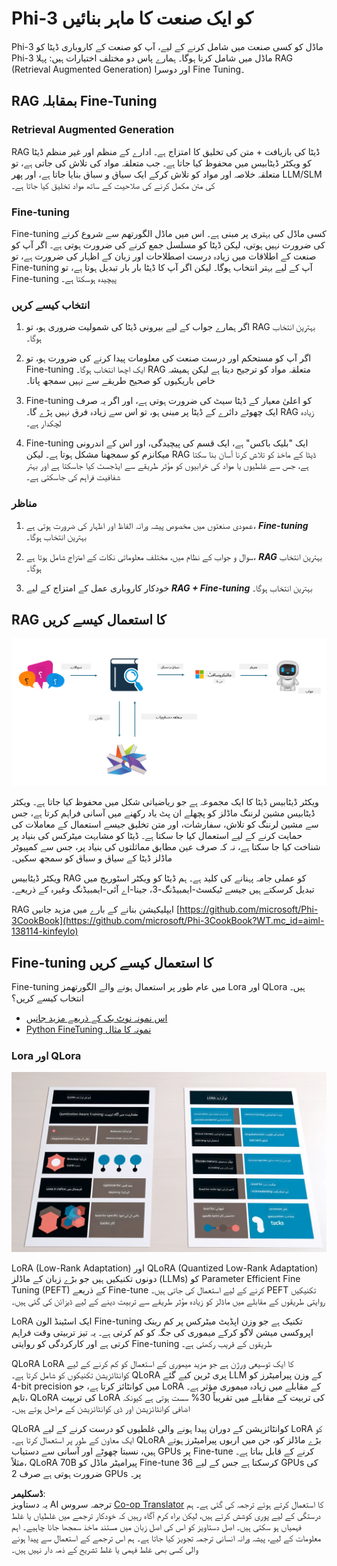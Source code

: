 <!--
CO_OP_TRANSLATOR_METADATA:
{
  "original_hash": "ef0e3b9f4e65cc05e80efb30723aed40",
  "translation_date": "2025-04-03T08:27:00+00:00",
  "source_file": "md\\03.FineTuning\\LetPhi3gotoIndustriy.md",
  "language_code": "ur"
}
-->
# **Phi-3 کو ایک صنعت کا ماہر بنائیں**

Phi-3 ماڈل کو کسی صنعت میں شامل کرنے کے لیے، آپ کو صنعت کے کاروباری ڈیٹا کو Phi-3 ماڈل میں شامل کرنا ہوگا۔ ہمارے پاس دو مختلف اختیارات ہیں: پہلا RAG (Retrieval Augmented Generation) اور دوسرا Fine Tuning۔

## **RAG بمقابلہ Fine-Tuning**

### **Retrieval Augmented Generation**

RAG ڈیٹا کی بازیافت + متن کی تخلیق کا امتزاج ہے۔ ادارے کے منظم اور غیر منظم ڈیٹا کو ویکٹر ڈیٹابیس میں محفوظ کیا جاتا ہے۔ جب متعلقہ مواد کی تلاش کی جاتی ہے، تو متعلقہ خلاصہ اور مواد کو تلاش کرکے ایک سیاق و سباق بنایا جاتا ہے، اور پھر LLM/SLM کی متن مکمل کرنے کی صلاحیت کے ساتھ مواد تخلیق کیا جاتا ہے۔

### **Fine-tuning**

Fine-tuning کسی ماڈل کی بہتری پر مبنی ہے۔ اس میں ماڈل الگورتھم سے شروع کرنے کی ضرورت نہیں ہوتی، لیکن ڈیٹا کو مسلسل جمع کرنے کی ضرورت ہوتی ہے۔ اگر آپ کو صنعت کے اطلاقات میں زیادہ درست اصطلاحات اور زبان کے اظہار کی ضرورت ہے، تو Fine-tuning آپ کے لیے بہتر انتخاب ہوگا۔ لیکن اگر آپ کا ڈیٹا بار بار تبدیل ہوتا ہے، تو Fine-tuning پیچیدہ ہوسکتا ہے۔

### **انتخاب کیسے کریں**

1. اگر ہمارے جواب کے لیے بیرونی ڈیٹا کی شمولیت ضروری ہو، تو RAG بہترین انتخاب ہوگا۔

2. اگر آپ کو مستحکم اور درست صنعت کی معلومات پیدا کرنے کی ضرورت ہو، تو Fine-tuning ایک اچھا انتخاب ہوگا۔ RAG متعلقہ مواد کو ترجیح دیتا ہے لیکن ہمیشہ خاص باریکیوں کو صحیح طریقے سے نہیں سمجھ پاتا۔

3. Fine-tuning کو اعلیٰ معیار کے ڈیٹا سیٹ کی ضرورت ہوتی ہے، اور اگر یہ صرف ایک چھوٹے دائرے کے ڈیٹا پر مبنی ہو، تو اس سے زیادہ فرق نہیں پڑے گا۔ RAG زیادہ لچکدار ہے۔

4. Fine-tuning ایک "بلیک باکس" ہے، ایک قسم کی پیچیدگی، اور اس کے اندرونی میکانزم کو سمجھنا مشکل ہوتا ہے۔ لیکن RAG ڈیٹا کے ماخذ کو تلاش کرنا آسان بنا سکتا ہے، جس سے غلطیوں یا مواد کی خرابیوں کو مؤثر طریقے سے ایڈجسٹ کیا جاسکتا ہے اور بہتر شفافیت فراہم کی جاسکتی ہے۔

### **مناظر**

1. عمودی صنعتوں میں مخصوص پیشہ ورانہ الفاظ اور اظہار کی ضرورت ہوتی ہے، ***Fine-tuning*** بہترین انتخاب ہوگا۔

2. سوال و جواب کے نظام میں، مختلف معلوماتی نکات کے امتزاج شامل ہوتا ہے، ***RAG*** بہترین انتخاب ہوگا۔

3. خودکار کاروباری عمل کے امتزاج کے لیے ***RAG + Fine-tuning*** بہترین انتخاب ہوگا۔

## **RAG کا استعمال کیسے کریں**

![rag](../../../../translated_images/rag.36e7cb856f120334d577fde60c6a5d7c5eecae255dac387669303d30b4b3efa4.ur.png)

ویکٹر ڈیٹابیس ڈیٹا کا ایک مجموعہ ہے جو ریاضیاتی شکل میں محفوظ کیا جاتا ہے۔ ویکٹر ڈیٹابیس مشین لرننگ ماڈلز کو پچھلے ان پٹ یاد رکھنے میں آسانی فراہم کرتا ہے، جس سے مشین لرننگ کو تلاش، سفارشات، اور متن تخلیق جیسے استعمال کے معاملات کی حمایت کرنے کے لیے استعمال کیا جا سکتا ہے۔ ڈیٹا کو مشابہت میٹرکس کی بنیاد پر شناخت کیا جا سکتا ہے، نہ کہ صرف عین مطابق مماثلتوں کی بنیاد پر، جس سے کمپیوٹر ماڈلز ڈیٹا کے سیاق و سباق کو سمجھ سکیں۔

ویکٹر ڈیٹابیس RAG کو عملی جامہ پہنانے کی کلید ہے۔ ہم ڈیٹا کو ویکٹر اسٹوریج میں تبدیل کرسکتے ہیں جیسے ٹیکسٹ-ایمبیڈنگ-3، جینا-اے آئی-ایمبیڈنگ وغیرہ کے ذریعے۔

RAG ایپلیکیشن بنانے کے بارے میں مزید جانیں [https://github.com/microsoft/Phi-3CookBook](https://github.com/microsoft/Phi-3CookBook?WT.mc_id=aiml-138114-kinfeylo)

## **Fine-tuning کا استعمال کیسے کریں**

Fine-tuning میں عام طور پر استعمال ہونے والے الگورتھمز Lora اور QLora ہیں۔ انتخاب کیسے کریں؟
- [اس نمونہ نوٹ بک کے ذریعے مزید جانیں](../../../../code/04.Finetuning/Phi_3_Inference_Finetuning.ipynb)
- [Python FineTuning نمونہ کا مثال](../../../../code/04.Finetuning/FineTrainingScript.py)

### **Lora اور QLora**

![lora](../../../../translated_images/qlora.6aeba71122bc0c8d56ccf0bc36b861304939fee087f43c1fc6cc5c9cb8764725.ur.png)

LoRA (Low-Rank Adaptation) اور QLoRA (Quantized Low-Rank Adaptation) دونوں تکنیکیں ہیں جو بڑے زبان کے ماڈلز (LLMs) کو Parameter Efficient Fine Tuning (PEFT) کے ذریعے Fine-tune کرنے کے لیے استعمال کی جاتی ہیں۔ PEFT تکنیکیں روایتی طریقوں کے مقابلے میں ماڈلز کو زیادہ مؤثر طریقے سے تربیت دینے کے لیے ڈیزائن کی گئی ہیں۔

LoRA ایک اسٹینڈ الون Fine-tuning تکنیک ہے جو وزن اپڈیٹ میٹرکس پر کم رینک اپروکسی میشن لاگو کرکے میموری کی جگہ کو کم کرتی ہے۔ یہ تیز تربیتی وقت فراہم کرتی ہے اور کارکردگی کو روایتی Fine-tuning طریقوں کے قریب رکھتی ہے۔

QLoRA LoRA کا ایک توسیعی ورژن ہے جو مزید میموری کے استعمال کو کم کرنے کے لیے کوانٹائزیشن تکنیکوں کو شامل کرتا ہے۔ QLoRA پری ٹرین کیے گئے LLM کے وزن پیرامیٹرز کو 4-bit precision میں کوانٹائز کرتا ہے، جو LoRA کے مقابلے میں زیادہ میموری مؤثر ہے۔ تاہم، QLoRA کی تربیت LoRA کی تربیت کے مقابلے میں تقریباً 30% سست ہوتی ہے کیونکہ اضافی کوانٹائزیشن اور ڈی کوانٹائزیشن کے مراحل ہوتے ہیں۔

QLoRA کوانٹائزیشن کے دوران پیدا ہونے والی غلطیوں کو درست کرنے کے لیے LoRA کو ایک معاون کے طور پر استعمال کرتا ہے۔ QLoRA بڑے ماڈلز کو، جن میں اربوں پیرامیٹرز ہوتے ہیں، نسبتا چھوٹے اور آسانی سے دستیاب GPUs پر Fine-tune کرنے کے قابل بناتا ہے۔ مثلاً، QLoRA 70B پیرامیٹر ماڈل کو Fine-tune کرسکتا ہے جس کے لیے 36 GPUs کی ضرورت ہوتی ہے صرف 2 GPUs پر۔

**ڈسکلیمر**:  
یہ دستاویز AI ترجمہ سروس [Co-op Translator](https://github.com/Azure/co-op-translator) کا استعمال کرتے ہوئے ترجمہ کی گئی ہے۔ ہم درستگی کے لیے پوری کوشش کرتے ہیں، لیکن براہ کرم آگاہ رہیں کہ خودکار ترجمے میں غلطیاں یا غلط فہمیاں ہو سکتی ہیں۔ اصل دستاویز کو اس کی اصل زبان میں مستند ماخذ سمجھا جانا چاہیے۔ اہم معلومات کے لیے، پیشہ ورانہ انسانی ترجمہ تجویز کیا جاتا ہے۔ ہم اس ترجمے کے استعمال سے پیدا ہونے والی کسی بھی غلط فہمی یا غلط تشریح کے ذمہ دار نہیں ہیں۔